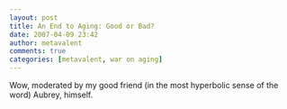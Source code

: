 ```yaml
---
layout: post
title: An End to Aging: Good or Bad?
date: 2007-04-09 23:42
author: metavalent
comments: true
categories: [metavalent, war on aging]
---
```

Wow, moderated by my good friend (in the most hyperbolic sense of the word) Aubrey, himself.

